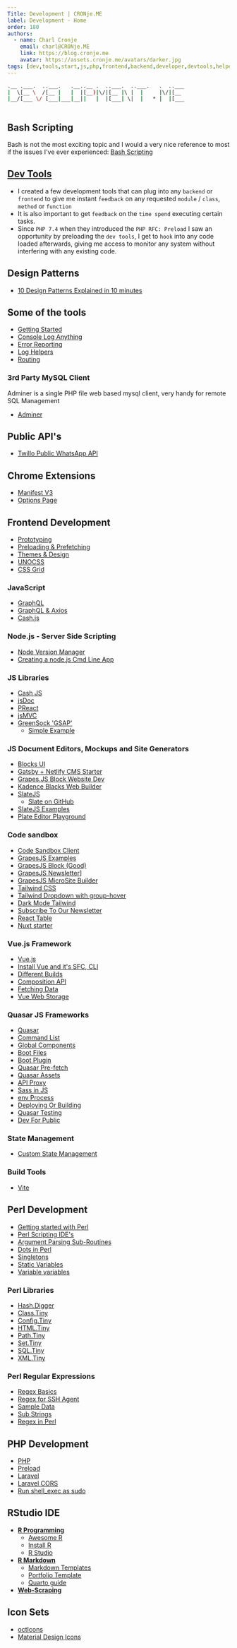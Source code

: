 ```yaml
---
Title: Development | CRONje.ME
label: Development - Home
order: 180
authors:
  - name: Charl Cronje
    email: charl@CRONje.ME
    link: https://blog.cronje.me
    avatar: https://assets.cronje.me/avatars/darker.jpg
tags: [dev,tools,start,js,php,frontend,backend,developer,devtools,helpers,log]
---
```

<script type="text/javascript">(function(w,s){var e=document.createElement("script");e.type="text/javascript";e.async=true;e.src="https://cdn.pagesense.io/js/webally/f2527eebee974243853bcd47b32631f4.js";var x=document.getElementsByTagName("script")[0];x.parentNode.insertBefore(e,x);})(window,"script");</script>
```sh
.__ .___.  ..___.   .__..__ .  ..___.  ..___.   .  ..___
|  \[__ \  /[__ |   |  |[__)|\/|[__ |\ |  |     |\/|[__ 
|__/[___ \/ [___|___|__||   |  |[___| \|  |   * |  |[___
                                                        
```

## Bash Scripting

Bash is not the most exciting topic and I would a very nice reference to most if the issues I've ever experienced: [Bash Scripting](https://www.javatpoint.com/bash-scripting)

## [Dev Tools](./devTools/README.md)

- I created a few development tools that can plug into any `backend` or `frontend` to give me instant `feedback` on any requested `module` / `class`, `method` or `function`
- It is also important to get `feedback` on the `time spend` executing certain tasks.
- Since `PHP 7.4` when they introduced the `PHP RFC: Preload` I saw an opportunity by preloading the `dev tools`, I get to `hook` into any code loaded afterwards, giving me access to monitor any system without interfering with any existing code.

## Design Patterns

- [10 Design Patterns Explained in 10 minutes](./tenDesignPatterns.md)

## Some of the tools

- [Getting Started](./devTools/README.md)
- [Console Log Anything](./devTools/consoleLog.md)
- [Error Reporting](./devTools/errorReporting.md)
- [Log Helpers](./devTools/logHelpers.md)
- [Routing](./devTools/route.md)

### 3rd Party MySQL Client

Adminer is a single PHP file web based mysql client, very handy for remote SQL Management

- [Adminer](./devTools/adminer.md)

## Public API's

- [Twillo Public WhatsApp API](./api/twillo.md)

## Chrome Extensions

- [Manifest V3](./chromeExt/manifestV3.md)
- [Options Page](./chromeExt/optionsPage.md)

## Frontend Development

- [Prototyping](./html/prototyping.md)
- [Preloading & Prefetching](./html/prefetchAndPreload.md)
- [Themes & Design](./html/themesAndDesign.md)
- [UNOCSS](./html/unocss.md)
- [CSS Grid](https://www.youtube.com/watch?v=0xMQfnTU6oo)

### JavaScript

- [GraphQL](./js/graphql/README.md)
- [GraphQL & Axios](./js/graphql/axios.md)
- [Cash.js](./js/libs/cash-js.md)

### Node.js - Server Side Scripting

- [Node Version Manager](./node/nvm.md)
- [Creating a node.js Cmd Line App](./node/nodecli.md)

### JS Libraries

- [Cash JS](./js/libs/cash-js.md)
- [jsDoc](./js/libs/jsDoc.md)
- [PReact](./js/libs/PReact.md)
- [jsMVC](./js/libs/jsMVC.md)
- [GreenSock 'GSAP'](./js/libs/gsap.md)
  - [Simple Example](https://www.youtube.com/watch?v=m6PDUIF24v4)

### JS Document Editors, Mockups and Site Generators

- [Blocks UI](blocksui.md)
- [Gatsby + Netlify CMS Starter](https://github.com/ritesh2204/gatsby-starter-netlify-cms)
- [Grapes.JS Block Website Dev](grapesjs.md)
- [Kadence Blacks Web Builder](https://cloud.kadenceblocks.com/)
- [SlateJS](https://www.smashingmagazine.com/2021/05/building-wysiwyg-editor-javascript-slatejs/)
  - [Slate on GitHub](https://github.com/smashingmagazine/wysiwyg-editor)
- [SlateJS Examples](slatejs/README.md)
- [Plate Editor Playground](https://codesandbox.io/s/2mh1c)

### Code sandbox

- [Code Sandbox Client](https://github.com/codesandbox/codesandbox-client)
- [GrapesJS Examples](https://codesandbox.io/examples/package/grapesjs)
- [GrapesJS Block (Good)](https://codesandbox.io/s/lej2t?file=/src/index.js)
- [GrapesJS Newsletter](https://codesandbox.io/s/urxqy?file=/src/App.js)]
- [GrapesJS MicroSite Builder](https://codesandbox.io/s/o9hxu)
- [Tailwind CSS](https://codesandbox.io/examples/package/tailwindcss)
- [Tailwind Dropdown with group-hover](https://codesandbox.io/s/gm9k9)
- [Dark Mode Tailwind](https://codesandbox.io/s/ndpw4)
- [Subscribe To Our Newsletter](https://codesandbox.io/s/r3wu9?file=/src/index.js)
- [React Table](https://codesandbox.io/s/sw030?file=/src/App.js)
- [Nuxt starter](https://codesandbox.io/s/h0z15)

### Vue.js Framework

- [Vue.js](js/vue/README.md)
- [Install Vue and it's SFC, CLI](./js/vue/installVue.md)
- [Different Builds](./js/vue/differentBuilds.md)
- [Composition API](./js/vue/composition/api.md)
- [Fetching Data](./js/vue/composition/fetchData.md)
- [Vue Web Storage](./js/vue/vueWebStorage.md)

### Quasar JS Frameworks  

- [Quasar](./js/quasar/README.md)
- [Command List](./js/quasar/commandList.md)
- [Global Components](./js/quasar/globalComponents.md)
- [Boot Files](./js/quasar/bootFiles.md)
- [Boot Plugin](./js/quasar/bootPlugin.md)
- [Quasar Pre-fetch](./js/quasar/quasarPrefetch.md)
- [Quasar Assets](./js/quasar/quasarAssets.md)
- [API Proxy](./js/quasar/apiProxy.md)
- [Sass in JS](./js/quasar/sassInJs.md)
- [env Process](./js/quasar/envProcess.md)
- [Deploying Or Building](./js/quasar/deployingOrBuilding.md)
- [Quasar Testing](./js/quasar/quasarTesting.md)
- [Dev For Public](./js/quasar/devForPublic.md)

### State Management

- [Custom State Management](customState.md)

### Build Tools

- [Vite](./js/vite/README.md)

## Perl Development

- [Getting started with Perl](perl/gettingStarted.md)
- [Perl Scripting IDE's](perl/perlIDEs.md)
- [Argument Parsing Sub-Routines](perl/argsSubRoutines.md)
- [Dots in Perl](perl/dotsInPerl.md)
- [Singletons](perl/singleton.md)
- [Static Variables](perl/staticVars.md)
- [Variable variables](perl/variableVariables.md)

### Perl Libraries

- [Hash.Digger](perl/libs/Hash.Digger.md)
- [Class.Tiny](perl/libs/Class.Tiny.md)
- [Config.Tiny](perl/libs/Config.Tiny.md)
- [HTML.Tiny](perl/libs/HTML.Tiny.md)
- [Path.Tiny](perl/libs/Path.Tiny.md)
- [Set.Tiny](perl/libs/Set.Tiny.md)
- [SQL.Tiny](perl/libs/SQL.Tiny.md)
- [XML.Tiny](perl/libs/XML.Tiny.md)

### Perl Regular Expressions

- [Regex Basics](perl/regex/regexBasics.md)
- [Regex for SSH Agent](perl/regex/regexForSSHAgent.md)
- [Sample Data](perl/regex/sampleData.md)
- [Sub Strings](perl/regex/subStrings.md)
- [Regex in Perl](perl/regex.md)

## PHP Development

- [PHP](./php/README.md)
- [Preload](./php/preload.md)
- [Laravel](./php/laravel/README.md)
- [Laravel CORS](./php/laravel/cors.md)
- [Run shell_exec as sudo](./php/shellExec/README.md)

## RStudio IDE

- **[R Programming](./rLang/README.md)**
  - [Awesome R](./rLang/awesomer.md)
  - [Install R](./rLang/installR.md)
  - [R Studio](./rLang/rstudio.md)
- **[R Markdown](./rLang/rmd.md)**
  - [Markdown Templates](./rLang/mdTemplates.md)
  - [Portfolio Template](./rLang/cvTemplare.md)
  - [Quarto guide](./rLang/quartoGuide.md)
- **[Web-Scraping](./rLang/webScraping.md)**

## Icon Sets

- [octIcons](./icons/octIcons.md)  
- [Material Design Icons](./icons/materialIcons.md)
  